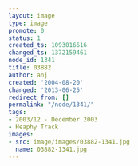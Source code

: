 ```yaml
---
layout: image
type: image
promote: 0
status: 1
created_ts: 1093016616
changed_ts: 1372159461
node_id: 1341
title: 03882
author: anj
created: '2004-08-20'
changed: '2013-06-25'
redirect_from: []
permalink: "/node/1341/"
tags:
- 2003/12 - December 2003
- Heaphy Track
images:
- src: image/images/03882-1341.jpg
  name: 03882-1341.jpg
---
```


